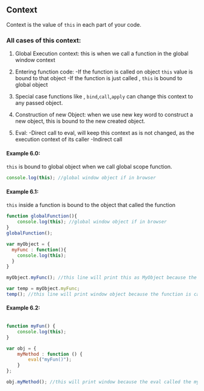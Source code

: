 ## Context
Context is the value of `this` in each part of your code.


### All cases of this context:

1. Global Execution context:
this is when we call a function in the global window context

2. Entering function code:
-If the function is called on object `this` value is bound to that object
-If the function is just called , `this` is bound to global object

3. Special case functions like , `bind`,`call`,`apply` can change this context to any passed object.

4. Construction of new Object: when we use new key word to construct a new object, this is bound to the new created object.

5. Eval:
-Direct call to eval, will keep this context as is not changed, as the execution context of its caller
-Indirect call

#### Example 6.0:

`this` is bound to global object when we call global scope function.

```javascript
console.log(this); //global window object if in browser
```

#### Example 6.1:

`this` inside a function is bound to the object that called the function

```javascript
function globalFunction(){
	console.log(this); //global window object if in browser
}
globalFunction();

var myObject = {
  myFunc : function(){
    console.log(this);
  }
}

myObject.myFunc(); //this line will print this as MyObject because the function is called on an object

var temp = myObject.myFunc;
temp(); //this line will print window object because the function is called and executed without an object

```

#### Example 6.2:

```javascript

function myFun() {
    console.log(this);
}

var obj = {
    myMethod : function () {
        eval("myFun()");
    }
};

obj.myMethod(); //this will print window because the eval called the myFunc function without an object

```



